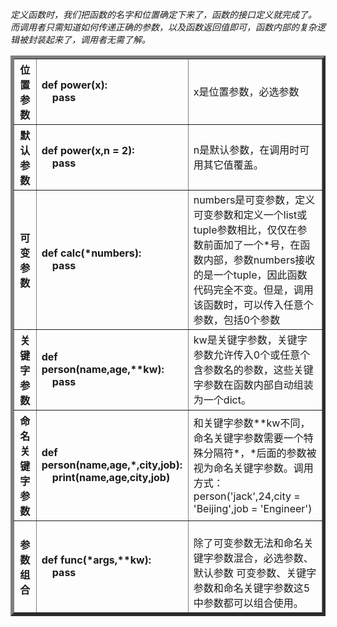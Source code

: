 <i>定义函数时，我们把函数的名字和位置确定下来了，函数的接口定义就完成了。</i>
<i>而调用者只需知道如何传递正确的参数，以及函数返回值即可，函数内部的复杂逻辑被封装起来了，调用者无需了解。</i>
<table border = 5>
    <tr><th>位置参数</th><td><b>def power(x):<br>&nbsp;&nbsp;&nbsp;&nbsp;pass</b></td><td>x是位置参数，必选参数</td></tr>
    <tr><th>默认参数</th><td><b>def power(x,n = 2):<br>&nbsp;&nbsp;&nbsp;&nbsp;pass</b></td><td>n是默认参数，在调用时可用其它值覆盖。</td></tr>
    <tr><th>可变参数</th><td><b>def calc(*numbers):<br>&nbsp;&nbsp;&nbsp;&nbsp;pass</b></td><td>numbers是可变参数，定义可变参数和定义一个list或tuple参数相比，仅仅在参数前面加了一个*号，在函数内部，参数numbers接收的是一个tuple，因此函数代码完全不变。但是，调用该函数时，可以传入任意个参数，包括0个参数</td></tr>
    <tr><th>关键字参数</th><td><b>def person(name,age,**kw):<br>&nbsp;&nbsp;&nbsp;&nbsp;pass</b></td><td>kw是关键字参数，关键字参数允许传入0个或任意个含参数名的参数，这些关键字参数在函数内部自动组装为一个dict。</td></tr>
      <tr><th>命名关键字参数</th><td><b>def person(name,age,*,city,job):<br>&nbsp;&nbsp;&nbsp;&nbsp;print(name,age,city,job)<br></b></td><td>和关键字参数**kw不同，命名关键字参数需要一个特殊分隔符*，*后面的参数被视为命名关键字参数。调用方式：<br>person('jack',24,city = 'Beijing',job = 'Engineer')</td></tr>
      <tr><th>参数组合</th><td><b>def func(*args,**kw):<br>&nbsp;&nbsp;&nbsp;&nbsp;pass<br></b></td><td><br>除了可变参数无法和命名关键字参数混合，必选参数、默认参数
        可变参数、关键字参数和命名关键字参数这5中参数都可以组合使用。</td></tr>
</table>

